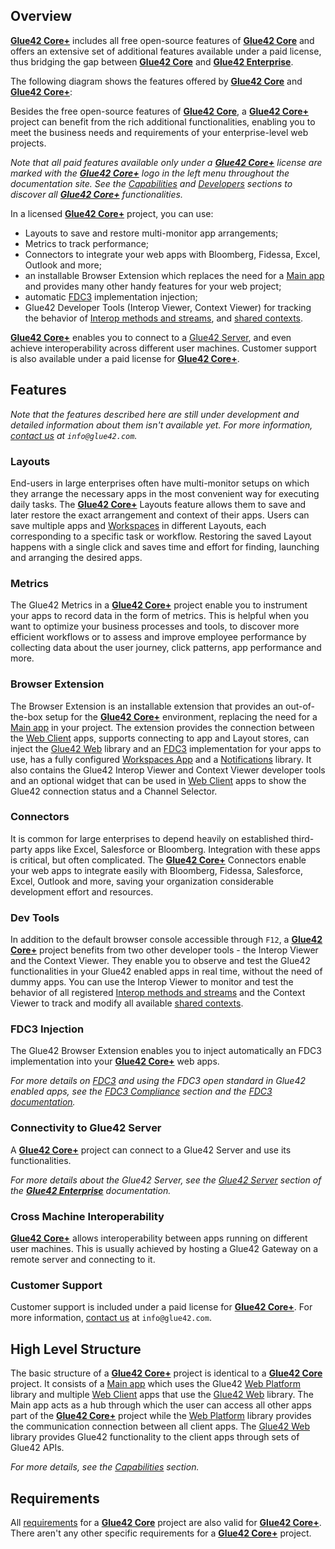 ## Overview

[**Glue42 Core+**](https://glue42.com/core-plus/) includes all free open-source features of [**Glue42 Core**](https://glue42.com/core/) and offers an extensive set of additional features available under a paid license, thus bridging the gap between [**Glue42 Core**](https://glue42.com/core/) and [**Glue42 Enterprise**](https://glue42.com/enterprise/).

The following diagram shows the features offered by [**Glue42 Core**](https://glue42.com/core/) and [**Glue42 Core+**](https://glue42.com/core-plus/):

<glue42 name="diagram" image="../../images/core-plus/core-plus.png">

Besides the free open-source features of [**Glue42 Core**](https://glue42.com/core/), a [**Glue42 Core+**](https://glue42.com/core-plus/) project can benefit from the rich additional functionalities, enabling you to meet the business needs and requirements of your enterprise-level web projects.

*Note that all paid features available only under a [**Glue42 Core+**](https://glue42.com/core-plus/) license are marked with the [**Glue42 Core+**](https://glue42.com/core-plus/) logo in the left menu throughout the documentation site. See the [Capabilities](../../capabilities/application-management/index.html) and [Developers](../../developers/core-concepts/web-platform/overview/index.html) sections to discover all [**Glue42 Core+**](https://glue42.com/core-plus/) functionalities.*

In a licensed [**Glue42 Core+**](https://glue42.com/core-plus/) project, you can use:

- Layouts to save and restore multi-monitor app arrangements;
- Metrics to track performance;
- Connectors to integrate your web apps with Bloomberg, Fidessa, Excel, Outlook and more;
- an installable Browser Extension which replaces the need for a [Main app](../../developers/core-concepts/web-platform/overview/index.html) and provides many other handy features for your web project;
- automatic [FDC3](https://fdc3.finos.org/) implementation injection;
- Glue42 Developer Tools (Interop Viewer, Context Viewer) for tracking the behavior of [Interop methods and streams](../../capabilities/data-sharing-between-apps/interop/index.html), and [shared contexts](../../capabilities/data-sharing-between-apps/shared-contexts/index.html).

[**Glue42 Core+**](https://glue42.com/core-plus/) enables you to connect to a [Glue42 Server](https://docs.glue42.com/glue42-concepts/glue42-server/index.html), and even achieve interoperability across different user machines. Customer support is also available under a paid license for [**Glue42 Core+**](https://glue42.com/core-plus/).

## Features

*Note that the features described here are still under development and detailed information about them isn't available yet. For more information, [contact us](https://glue42.com/contacts/) at `info@glue42.com`.*

### Layouts

End-users in large enterprises often have multi-monitor setups on which they arrange the necessary apps in the most convenient way for executing daily tasks. The [**Glue42 Core+**](https://glue42.com/core-plus/) Layouts feature allows them to save and later restore the exact arrangement and context of their apps. Users can save multiple apps and [Workspaces](../../capabilities/windows/workspaces/overview/index.html) in different Layouts, each corresponding to a specific task or workflow. Restoring the saved Layout happens with a single click and saves time and effort for finding, launching and arranging the desired apps.

### Metrics

The Glue42 Metrics in a [**Glue42 Core+**](https://glue42.com/core-plus/) project enable you to instrument your apps to record data in the form of metrics. This is helpful when you want to optimize your business processes and tools, to discover more efficient workflows or to assess and improve employee performance by collecting data about the user journey, click patterns, app performance and more.

### Browser Extension

The Browser Extension is an installable extension that provides an out-of-the-box setup for the [**Glue42 Core+**](https://glue42.com/core-plus/) environment, replacing the need for a [Main app](../../developers/core-concepts/web-platform/overview/index.html) in your project. The extension provides the connection between the [Web Client](../../developers/core-concepts/web-client/overview/index.html) apps, supports connecting to app and Layout stores, can inject the [Glue42 Web](../../reference/core/latest/glue42%20web/index.html) library and an [FDC3](https://fdc3.finos.org/) implementation for your apps to use, has a fully configured [Workspaces App](../../capabilities/windows/workspaces/workspaces-app/index.html) and a [Notifications](../../capabilities/notifications/setup/index.html) library. It also contains the Glue42 Interop Viewer and Context Viewer developer tools and an optional widget that can be used in [Web Client](../../developers/core-concepts/web-client/overview/index.html) apps to show the Glue42 connection status and a Channel Selector.

### Connectors

It is common for large enterprises to depend heavily on established third-party apps like Excel, Salesforce or Bloomberg. Integration with these apps is critical, but often complicated. The [**Glue42 Core+**](https://glue42.com/core-plus/) Connectors enable your web apps to integrate easily with Bloomberg, Fidessa, Salesforce, Excel, Outlook and more, saving your organization considerable development effort and resources.

### Dev Tools

In addition to the default browser console accessible through `F12`, a [**Glue42 Core+**](https://glue42.com/core-plus/) project benefits from two other developer tools - the Interop Viewer and the Context Viewer. They enable you to observe and test the Glue42 functionalities in your Glue42 enabled apps in real time, without the need of dummy apps. You can use the Interop Viewer to monitor and test the behavior of all registered [Interop methods and streams](../../capabilities/data-sharing-between-apps/interop/index.html) and the Context Viewer to track and modify all available [shared contexts](../../capabilities/data-sharing-between-apps/shared-contexts/index.html).

### FDC3 Injection

The Glue42 Browser Extension enables you to inject automatically an FDC3 implementation into your [**Glue42 Core+**](https://glue42.com/core-plus/) web apps.

*For more details on [FDC3](https://fdc3.finos.org/) and using the FDC3 open standard in Glue42 enabled apps, see the [FDC3 Compliance](../fdc3-compliance/index.html) section and the [FDC3 documentation](https://fdc3.finos.org/docs/fdc3-intro).*

### Connectivity to Glue42 Server

A [**Glue42 Core+**](https://glue42.com/core-plus/) project can connect to a Glue42 Server and use its functionalities.

*For more details about the Glue42 Server, see the [Glue42 Server](https://docs.glue42.com/glue42-concepts/glue42-server/index.html) section of the [**Glue42 Enterprise**](https://glue42.com/enterprise/) documentation.*

### Cross Machine Interoperability

[**Glue42 Core+**](https://glue42.com/core-plus/) allows interoperability between apps running on different user machines. This is usually achieved by hosting a Glue42 Gateway on a remote server and connecting to it.

### Customer Support

Customer support is included under a paid license for [**Glue42 Core+**](https://glue42.com/core-plus/). For more information, [contact us](https://glue42.com/contacts/) at `info@glue42.com`.

## High Level Structure

The basic structure of a [**Glue42 Core+**](https://glue42.com/core-plus/) project is identical to a [**Glue42 Core**](https://glue42.com/core/) project. It consists of a [Main app](../../developers/core-concepts/web-platform/overview/index.html) which uses the Glue42 [Web Platform](https://www.npmjs.com/package/@glue42/web-platform) library and multiple [Web Client](../../developers/core-concepts/web-client/overview/index.html) apps that use the [Glue42 Web](../../reference/core/latest/glue42%20web/index.html) library. The Main app acts as a hub through which the user can access all other apps part of the [**Glue42 Core+**](https://glue42.com/core-plus/) project while the [Web Platform](https://www.npmjs.com/package/@glue42/web-platform) library provides the communication connection between all client apps. The [Glue42 Web](../../reference/core/latest/glue42%20web/index.html) library provides Glue42 functionality to the client apps through sets of Glue42 APIs.

*For more details, see the [Capabilities](../../capabilities/application-management/index.html) section.*

## Requirements

All [requirements](../what-is-glue42-core/index.html#requirements) for a [**Glue42 Core**](https://glue42.com/core/) project are also valid for [**Glue42 Core+**](https://glue42.com/core-plus/). There aren't any other specific requirements for a [**Glue42 Core+**](https://glue42.com/core-plus/) project.